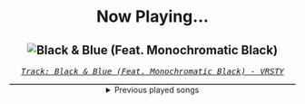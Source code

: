<div align="center"> 
<h1>Now Playing...</h1>

![Black & Blue (Feat. Monochromatic Black)](https://i.scdn.co/image/ab67616d00001e02e6ba5486bd7bd59cb0faa123)
--
_<samp><a href="https://open.spotify.com/track/3xfnYExAZnJ8rNXcNmsDUL">Track: Black & Blue (Feat. Monochromatic Black) - VRSTY</a></samp>_

<div style="border: 1px #4B5054 solid"></div>
<details>
  <summary>
    Previous played songs
  </summary>
  <table>
    <thead>
      <tr>
        <th>
          Artist
        </th>
        <th>
          Song
        </th>
        <th>
          Link
        </th>
      </tr>
    </thead>
    <tbody>
      <tr><td>VRSTY</td><td>Black & Blue (Feat. Monochromatic Black)</td><td><a href="https://open.spotify.com/track/3xfnYExAZnJ8rNXcNmsDUL">https://open.spotify.com/track/3xfnYExAZnJ8rNXcNmsDUL</a></td></tr><tr><td>We Came As Romans</td><td>Plagued</td><td><a href="https://open.spotify.com/track/6xC8tcFBMMjJIyfPw66lDF">https://open.spotify.com/track/6xC8tcFBMMjJIyfPw66lDF</a></td></tr><tr><td>Currents</td><td>Monsters</td><td><a href="https://open.spotify.com/track/0FnNvh5Azabpbfb7xSmZpj">https://open.spotify.com/track/0FnNvh5Azabpbfb7xSmZpj</a></td></tr><tr><td>Ice Nine Kills</td><td>Meat & Greet</td><td><a href="https://open.spotify.com/track/4DUDclz23qWzRVNe4a8zeK">https://open.spotify.com/track/4DUDclz23qWzRVNe4a8zeK</a></td></tr><tr><td>Bad Omens</td><td>Take Me First</td><td><a href="https://open.spotify.com/track/6ERSCeGFBSwvHCvBjwrmwE">https://open.spotify.com/track/6ERSCeGFBSwvHCvBjwrmwE</a></td></tr><tr><td>Imminence</td><td>Heaven in Hiding</td><td><a href="https://open.spotify.com/track/4SwArKsYS1uHsBtNSFvi8U">https://open.spotify.com/track/4SwArKsYS1uHsBtNSFvi8U</a></td></tr><tr><td>Caskets</td><td>Lost in Echoes</td><td><a href="https://open.spotify.com/track/13YWByXibBltt3T5u3IcT7">https://open.spotify.com/track/13YWByXibBltt3T5u3IcT7</a></td></tr><tr><td>We Came As Romans</td><td>Black Hole</td><td><a href="https://open.spotify.com/track/1g5Jqwo02PuitYfv19B6Jn">https://open.spotify.com/track/1g5Jqwo02PuitYfv19B6Jn</a></td></tr><tr><td>Currents</td><td>Never There</td><td><a href="https://open.spotify.com/track/5t1OFHuWDlmusIYUZSNADT">https://open.spotify.com/track/5t1OFHuWDlmusIYUZSNADT</a></td></tr><tr><td>If Not For Me</td><td>Blameless</td><td><a href="https://open.spotify.com/track/7y5A9nnNw6ZF3fQyrkZEeL">https://open.spotify.com/track/7y5A9nnNw6ZF3fQyrkZEeL</a></td></tr><tr><td>Bad Omens</td><td>IDWT$</td><td><a href="https://open.spotify.com/track/0GRvh5JoEwVel4qDsbqmNb">https://open.spotify.com/track/0GRvh5JoEwVel4qDsbqmNb</a></td></tr><tr><td>VRSTY</td><td>Kill The Rich (Feat. Andy Cizek)</td><td><a href="https://open.spotify.com/track/1k8ZXpZCCCtL8eGiTWgUNK">https://open.spotify.com/track/1k8ZXpZCCCtL8eGiTWgUNK</a></td></tr><tr><td>Red</td><td>Cold World</td><td><a href="https://open.spotify.com/track/4UAEJR58iotXADQ2TNxMae">https://open.spotify.com/track/4UAEJR58iotXADQ2TNxMae</a></td></tr><tr><td>Red</td><td>Surrogates</td><td><a href="https://open.spotify.com/track/0FjPBxXGYAGVNh4W87BDQW">https://open.spotify.com/track/0FjPBxXGYAGVNh4W87BDQW</a></td></tr><tr><td>Orbit Culture</td><td>Carvings</td><td><a href="https://open.spotify.com/track/5DaVpWQErpd8t0t7YsN6mw">https://open.spotify.com/track/5DaVpWQErpd8t0t7YsN6mw</a></td></tr><tr><td>Orbit Culture</td><td>Saw</td><td><a href="https://open.spotify.com/track/4HPrgYRpShQ7da64ssK3xP">https://open.spotify.com/track/4HPrgYRpShQ7da64ssK3xP</a></td></tr><tr><td>Orbit Culture</td><td>Alienated</td><td><a href="https://open.spotify.com/track/2XYiG3Hk8npxB78QbN5gqA">https://open.spotify.com/track/2XYiG3Hk8npxB78QbN5gqA</a></td></tr><tr><td>Orbit Culture</td><td>Descent</td><td><a href="https://open.spotify.com/track/46IwawpHVB7462bMZ10Wzf">https://open.spotify.com/track/46IwawpHVB7462bMZ10Wzf</a></td></tr><tr><td>Resolve</td><td>Older Days</td><td><a href="https://open.spotify.com/track/3DjsiMycLUIbFsSz7hKndD">https://open.spotify.com/track/3DjsiMycLUIbFsSz7hKndD</a></td></tr><tr><td>Atreyu</td><td>Drowning</td><td><a href="https://open.spotify.com/track/1knxUcq12YCES1O1Q6ImCY">https://open.spotify.com/track/1knxUcq12YCES1O1Q6ImCY</a></td></tr>
    </tbody>
  </table>
</details>

</div>
